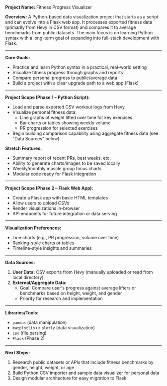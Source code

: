 **Project Name:** Fitness Progress Visualizer

**Overview:**
A Python-based data visualization project that starts as a script and can evolve into a Flask web app. It processes exported fitness data (primarily from Hevy in CSV format) and compares it to average benchmarks from public datasets. The main focus is on learning Python syntax with a long-term goal of expanding into full-stack development with Flask.

---

**Core Goals:**
- Practice and learn Python syntax in a practical, real-world setting
- Visualize fitness progress through graphs and reports
- Compare personal progress to public/average data
- Build a project with a clear upgrade path to a web app (Flask)

---

**Project Scope (Phase 1 – Python Script):**
- Load and parse exported CSV workout logs from Hevy
- Visualize personal fitness data:
  - Line graphs of weight lifted over time for key exercises
  - Bar charts or tables showing weekly volume
  - PR progression for selected exercises
- Begin building comparison capability using aggregate fitness data (see "Data Sources" below)

**Stretch Features:**
- Summary report of recent PRs, best weeks, etc.
- Ability to generate charts/images to be saved locally
- Weekly/monthly muscle group focus charts
- Modular code ready for Flask integration

---

**Project Scope (Phase 2 – Flask Web App):**
- Create a Flask app with basic HTML templates
- Allow users to upload CSVs
- Render visualizations in-browser
- API endpoints for future integration or data serving

---

**Visualization Preferences:**
- Line charts (e.g., PR progression, volume over time)
- Ranking-style charts or tables
- Timeline-style insights and summaries

---

**Data Sources:**
1. **User Data:** CSV exports from Hevy (manually uploaded or read from local directory)
2. **External/Aggregate Data:**
   - Goal: Compare user's progress against average lifters or benchmarks based on height, weight, and gender
   - Priority for research and implementation

---

**Libraries/Tools:**
- `pandas` (data manipulation)
- `matplotlib` or `plotly` (data visualization)
- `csv` (file parsing)
- `Flask` (Phase 2)

---

**Next Steps:**
1. Research public datasets or APIs that include fitness benchmarks by gender, height, weight, or age
2. Build Python CSV importer and sample data visualizer for personal data
3. Design modular architecture for easy migration to Flask

